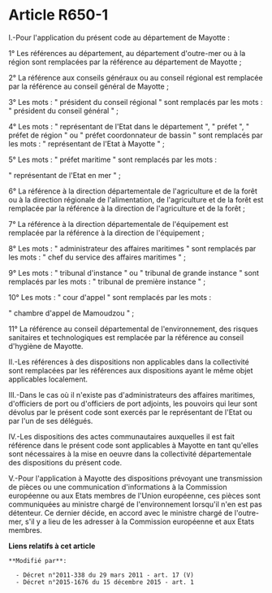 # Article R650-1

I.-Pour l'application du présent code au   département de Mayotte  : 

1° Les références au département, au département d'outre-mer ou à la région sont remplacées par la référence au   département
de Mayotte  ; 

2° La référence aux conseils généraux ou au conseil régional est remplacée par la référence au conseil général de Mayotte ; 

3° Les mots : " président du conseil régional " sont remplacés par les mots : " président du conseil général " ; 

4° Les mots : " représentant de l'Etat dans le département ", " préfet ", " préfet de région " ou " préfet coordonnateur de
bassin " sont remplacés par les mots : " représentant de l'Etat à Mayotte " ; 

5° Les mots : " préfet maritime " sont remplacés par les mots : 

" représentant de l'Etat en mer " ; 

6° La référence à la direction départementale de l'agriculture et de la forêt ou à la direction régionale de l'alimentation,
de l'agriculture et de la forêt est remplacée par la référence à la direction de l'agriculture et de la forêt ; 

7° La référence à la direction départementale de l'équipement est remplacée par la référence à la direction de
l'équipement ; 

8° Les mots : " administrateur des affaires maritimes " sont remplacés par les mots : " chef du service des affaires
maritimes " ; 

9° Les mots : " tribunal d'instance " ou " tribunal de grande instance " sont remplacés par les mots : " tribunal de première
instance " ; 

10° Les mots : " cour d'appel " sont remplacés par les mots : 

" chambre d'appel de Mamoudzou " ; 

11° La référence au conseil départemental de l'environnement, des risques sanitaires et technologiques est remplacée par la
référence au conseil d'hygiène de Mayotte. 

II.-Les références à des dispositions non applicables dans la collectivité sont remplacées par les références aux
dispositions ayant le même objet applicables localement. 

III.-Dans le cas où il n'existe pas d'administrateurs des affaires maritimes, d'officiers de port ou d'officiers de port
adjoints, les pouvoirs qui leur sont dévolus par le présent code sont exercés par le représentant de l'Etat ou par l'un de
ses délégués. 

IV.-Les dispositions des actes communautaires auxquelles il est fait référence dans le présent code sont applicables à
Mayotte en tant qu'elles sont nécessaires à la mise en oeuvre dans la collectivité départementale des dispositions du présent
code. 

V.-Pour l'application à Mayotte des dispositions prévoyant une transmission de pièces ou une communication d'informations à
la Commission européenne ou aux Etats membres de l'Union européenne, ces pièces sont communiquées au ministre chargé de
l'environnement lorsqu'il n'en est pas détenteur. Ce dernier décide, en accord avec le ministre chargé de l'outre-mer, s'il y
a lieu de les adresser à la Commission européenne et aux Etats membres.

**Liens relatifs à cet article**

	**Modifié par**:

	  - Décret n°2011-338 du 29 mars 2011 - art. 17 (V)
	  - Décret n°2015-1676 du 15 décembre 2015 - art. 1
